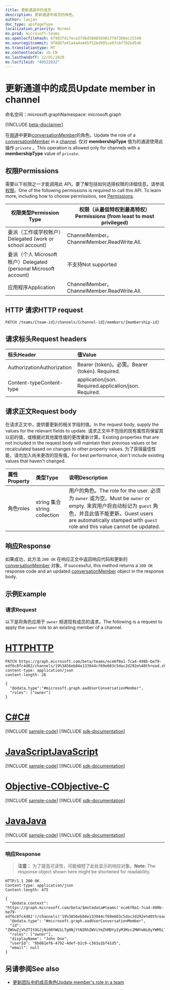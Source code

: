 ```yaml
---
title: 更新通道中的成员
description: 更新通道中成员的角色。
author: laujan
doc_type: apiPageType
localization_priority: Normal
ms.prod: microsoft-teams
ms.openlocfilehash: 6f983fd17eca37dbd5008569817787308ec25540
ms.sourcegitcommit: 9f88b7e41a4a4a4d5f52bd995ce07c6f702bd5d6
ms.translationtype: MT
ms.contentlocale: zh-CN
ms.lasthandoff: 12/01/2020
ms.locfileid: "49522032"
---
```

# <a name="update-member-in-channel"></a><span data-ttu-id="8f8c6-103">更新通道中的成员</span><span class="sxs-lookup"><span data-stu-id="8f8c6-103">Update member in channel</span></span>

<span data-ttu-id="8f8c6-104">命名空间：microsoft.graph</span><span class="sxs-lookup"><span data-stu-id="8f8c6-104">Namespace: microsoft.graph</span></span>

[!INCLUDE [beta-disclaimer](../../includes/beta-disclaimer.md)]

<span data-ttu-id="8f8c6-105">在[频道](../resources/channel.md)中更新[conversationMember](../resources/conversationmember.md)的角色。</span><span class="sxs-lookup"><span data-stu-id="8f8c6-105">Update the role of a [conversationMember](../resources/conversationmember.md) in a [channel](../resources/channel.md).</span></span> <span data-ttu-id="8f8c6-106">仅对 **membershipType** 值为的通道使用此操作 `private` 。</span><span class="sxs-lookup"><span data-stu-id="8f8c6-106">This operation is allowed only for channels with a **membershipType** value of `private`.</span></span>

## <a name="permissions"></a><span data-ttu-id="8f8c6-107">权限</span><span class="sxs-lookup"><span data-stu-id="8f8c6-107">Permissions</span></span>

<span data-ttu-id="8f8c6-p102">需要以下权限之一才能调用此 API。要了解包括如何选择权限的详细信息，请参阅[权限](/graph/permissions-reference)。</span><span class="sxs-lookup"><span data-stu-id="8f8c6-p102">One of the following permissions is required to call this API. To learn more, including how to choose permissions, see [Permissions](/graph/permissions-reference).</span></span>

|<span data-ttu-id="8f8c6-110">权限类型</span><span class="sxs-lookup"><span data-stu-id="8f8c6-110">Permission Type</span></span>|<span data-ttu-id="8f8c6-111">权限（从最低特权到最高特权）</span><span class="sxs-lookup"><span data-stu-id="8f8c6-111">Permissions (from least to most privileged)</span></span>|
|---------|-------------|
|<span data-ttu-id="8f8c6-112">委派（工作或学校帐户）</span><span class="sxs-lookup"><span data-stu-id="8f8c6-112">Delegated (work or school account)</span></span>|<span data-ttu-id="8f8c6-113">ChannelMember。</span><span class="sxs-lookup"><span data-stu-id="8f8c6-113">ChannelMember.ReadWrite.All.</span></span> |
|<span data-ttu-id="8f8c6-114">委派（个人 Microsoft 帐户）</span><span class="sxs-lookup"><span data-stu-id="8f8c6-114">Delegated (personal Microsoft account)</span></span>|<span data-ttu-id="8f8c6-115">不支持</span><span class="sxs-lookup"><span data-stu-id="8f8c6-115">Not supported</span></span>|
|<span data-ttu-id="8f8c6-116">应用程序</span><span class="sxs-lookup"><span data-stu-id="8f8c6-116">Application</span></span>|<span data-ttu-id="8f8c6-117">ChannelMember。</span><span class="sxs-lookup"><span data-stu-id="8f8c6-117">ChannelMember.ReadWrite.All.</span></span> |

## <a name="http-request"></a><span data-ttu-id="8f8c6-118">HTTP 请求</span><span class="sxs-lookup"><span data-stu-id="8f8c6-118">HTTP request</span></span>
<!-- { "blockType": "ignored"} -->
```http
PATCH /teams/{team-id}/channels/{channel-id}/members/{membership-id}
```

## <a name="request-headers"></a><span data-ttu-id="8f8c6-119">请求标头</span><span class="sxs-lookup"><span data-stu-id="8f8c6-119">Request headers</span></span>

| <span data-ttu-id="8f8c6-120">标头</span><span class="sxs-lookup"><span data-stu-id="8f8c6-120">Header</span></span>       | <span data-ttu-id="8f8c6-121">值</span><span class="sxs-lookup"><span data-stu-id="8f8c6-121">Value</span></span> |
|:---------------|:--------|
| <span data-ttu-id="8f8c6-122">Authorization</span><span class="sxs-lookup"><span data-stu-id="8f8c6-122">Authorization</span></span>  | <span data-ttu-id="8f8c6-p103">Bearer {token}。必需。</span><span class="sxs-lookup"><span data-stu-id="8f8c6-p103">Bearer {token}. Required.</span></span>  |
| <span data-ttu-id="8f8c6-125">Content-type</span><span class="sxs-lookup"><span data-stu-id="8f8c6-125">Content-type</span></span> | <span data-ttu-id="8f8c6-p104">application/json. Required.</span><span class="sxs-lookup"><span data-stu-id="8f8c6-p104">application/json. Required.</span></span> |

## <a name="request-body"></a><span data-ttu-id="8f8c6-128">请求正文</span><span class="sxs-lookup"><span data-stu-id="8f8c6-128">Request body</span></span>

<span data-ttu-id="8f8c6-129">在请求正文中，提供要更新的相关字段的值。</span><span class="sxs-lookup"><span data-stu-id="8f8c6-129">In the request body, supply the values for the relevant fields to update.</span></span> <span data-ttu-id="8f8c6-130">请求正文中不包括的现有属性将保留其以前的值，或根据对其他属性值的更改重新计算。</span><span class="sxs-lookup"><span data-stu-id="8f8c6-130">Existing properties that are not included in the request body will maintain their previous values or be recalculated based on changes to other property values.</span></span> <span data-ttu-id="8f8c6-131">为了获得最佳性能，请勿加入尚未更改的现有值。</span><span class="sxs-lookup"><span data-stu-id="8f8c6-131">For best performance, don't include existing values that haven't changed.</span></span>

| <span data-ttu-id="8f8c6-132">属性</span><span class="sxs-lookup"><span data-stu-id="8f8c6-132">Property</span></span>   | <span data-ttu-id="8f8c6-133">类型</span><span class="sxs-lookup"><span data-stu-id="8f8c6-133">Type</span></span> |<span data-ttu-id="8f8c6-134">说明</span><span class="sxs-lookup"><span data-stu-id="8f8c6-134">Description</span></span>|
|:---------------|:--------|:----------|
|<span data-ttu-id="8f8c6-135">角色</span><span class="sxs-lookup"><span data-stu-id="8f8c6-135">roles</span></span>|<span data-ttu-id="8f8c6-136">string 集合</span><span class="sxs-lookup"><span data-stu-id="8f8c6-136">string collection</span></span>|<span data-ttu-id="8f8c6-137">用户的角色。</span><span class="sxs-lookup"><span data-stu-id="8f8c6-137">The role for the user.</span></span> <span data-ttu-id="8f8c6-138">必须为 `owner` 或为空。</span><span class="sxs-lookup"><span data-stu-id="8f8c6-138">Must be `owner` or empty.</span></span> <span data-ttu-id="8f8c6-139">来宾用户将自动标记为 `guest` 角色，并且此值不能更新。</span><span class="sxs-lookup"><span data-stu-id="8f8c6-139">Guest users are automatically stamped with `guest` role and this value cannot be updated.</span></span> |

## <a name="response"></a><span data-ttu-id="8f8c6-140">响应</span><span class="sxs-lookup"><span data-stu-id="8f8c6-140">Response</span></span>

<span data-ttu-id="8f8c6-141">如果成功，此方法 `200 OK` 在响应正文中返回响应代码和更新的 [conversationMember](../resources/conversationmember.md) 对象。</span><span class="sxs-lookup"><span data-stu-id="8f8c6-141">If successful, this method returns a `200 OK` response code and an updated [conversationMember](../resources/conversationmember.md) object in the response body.</span></span>

## <a name="example"></a><span data-ttu-id="8f8c6-142">示例</span><span class="sxs-lookup"><span data-stu-id="8f8c6-142">Example</span></span>

### <a name="request"></a><span data-ttu-id="8f8c6-143">请求</span><span class="sxs-lookup"><span data-stu-id="8f8c6-143">Request</span></span>

<span data-ttu-id="8f8c6-144">以下是将角色应用于 `owner` 频道现有成员的请求。</span><span class="sxs-lookup"><span data-stu-id="8f8c6-144">The following is a request to apply the `owner` role to an existing member of a channel.</span></span>


# <a name="http"></a>[<span data-ttu-id="8f8c6-145">HTTP</span><span class="sxs-lookup"><span data-stu-id="8f8c6-145">HTTP</span></span>](#tab/http)
<!-- {
  "blockType": "request",
  "name": "update_member"
} -->
```http
PATCH https://graph.microsoft.com/beta/teams/ece6f0a1-7ca4-498b-be79-edf6c8fc4d82/channels/19%3A56eb04e133944cf69e603c5dac2d292e%40thread.skype/members/ZWUwZjVhZTItOGJjNi00YWU1LTg0NjYtN2RhZWViYmZhMDYyIyM3Mzc2MWYwNi0yYWM5LTQ2OWMtOWYxMC0yNzlhOGNjMjY3Zjk=
content-type: application/json
content-length: 26

{
  "@odata.type":"#microsoft.graph.aadUserConversationMember",
  "roles": ["owner"]
}
```
# <a name="c"></a>[<span data-ttu-id="8f8c6-146">C#</span><span class="sxs-lookup"><span data-stu-id="8f8c6-146">C#</span></span>](#tab/csharp)
[!INCLUDE [sample-code](../includes/snippets/csharp/update-member-csharp-snippets.md)]
[!INCLUDE [sdk-documentation](../includes/snippets/snippets-sdk-documentation-link.md)]

# <a name="javascript"></a>[<span data-ttu-id="8f8c6-147">JavaScript</span><span class="sxs-lookup"><span data-stu-id="8f8c6-147">JavaScript</span></span>](#tab/javascript)
[!INCLUDE [sample-code](../includes/snippets/javascript/update-member-javascript-snippets.md)]
[!INCLUDE [sdk-documentation](../includes/snippets/snippets-sdk-documentation-link.md)]

# <a name="objective-c"></a>[<span data-ttu-id="8f8c6-148">Objective-C</span><span class="sxs-lookup"><span data-stu-id="8f8c6-148">Objective-C</span></span>](#tab/objc)
[!INCLUDE [sample-code](../includes/snippets/objc/update-member-objc-snippets.md)]
[!INCLUDE [sdk-documentation](../includes/snippets/snippets-sdk-documentation-link.md)]

# <a name="java"></a>[<span data-ttu-id="8f8c6-149">Java</span><span class="sxs-lookup"><span data-stu-id="8f8c6-149">Java</span></span>](#tab/java)
[!INCLUDE [sample-code](../includes/snippets/java/update-member-java-snippets.md)]
[!INCLUDE [sdk-documentation](../includes/snippets/snippets-sdk-documentation-link.md)]

---


### <a name="response"></a><span data-ttu-id="8f8c6-150">响应</span><span class="sxs-lookup"><span data-stu-id="8f8c6-150">Response</span></span>

><span data-ttu-id="8f8c6-151">**注意：** 为了提高可读性，可能缩短了此处显示的响应对象。</span><span class="sxs-lookup"><span data-stu-id="8f8c6-151">**Note:** The response object shown here might be shortened for readability.</span></span> 
<!-- {
  "blockType": "response",
  "truncated": true,
  "@odata.type": "microsoft.graph.conversationMember"
} -->
```http
HTTP/1.1 200 OK
Content-type: application/json
Content-length: 475

{
  "@odata.context": "https://graph.microsoft.com/beta/$metadata#teams('ece6f0a1-7ca4-498b-be79-edf6c8fc4d82')/channels('19%3A56eb04e133944cf69e603c5dac2d292e%40thread.skype')/members/microsoft.graph.aadUserConversationMember/$entity",
  "@odata.type": "#microsoft.graph.aadUserConversationMember",
  "id": "ZWUwZjVhZTItOGJjNi00YWU1LTg0NjYtN2RhZWViYmZhMDYyIyM3Mzc2MWYwNi0yYWM5LTQ2OWMtOWYxMC0yNzlhOGNjMjY3Zjk=",
  "roles": ["owner"],
  "displayName": "John Doe",
  "userId": "8b081ef6-4792-4def-b2c9-c363a1bf41d5",
  "email": null
}
```

## <a name="see-also"></a><span data-ttu-id="8f8c6-152">另请参阅</span><span class="sxs-lookup"><span data-stu-id="8f8c6-152">See also</span></span>

- [<span data-ttu-id="8f8c6-153">更新团队中的成员角色</span><span class="sxs-lookup"><span data-stu-id="8f8c6-153">Update member's role in a team</span></span>](team-update-members.md)

<!-- uuid: 8fcb5dbc-d5aa-4681-8e31-b001d5168d79
2015-10-25 14:57:30 UTC -->
<!--
{
  "type": "#page.annotation",
  "description": "update role of channel member",
  "keywords": "",
  "section": "documentation",
  "tocPath": "",
  "suppressions": [
  ]
}
-->
